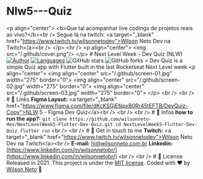 # Nlw5---Quiz
&lt;p align="center">   &lt;b>Que tal acompanhar live codings de projetos reais ao vivo?&lt;/b>&lt;br />   Segue lá na twitch: &lt;a target="_blank" href="https://www.twitch.tv/wilsonnetodev">Wilson Neto Dev na Twitch&lt;/a>&lt;br /> &lt;/p>  &lt;hr />  &lt;p align="center">   &lt;img src="/.github/cover.png"/> &lt;/p>  # Next Level Week - Dev Quiz (NLW)  [![Author](https://img.shields.io/badge/author-WilsonNetoDev-AD1256?style=flat-square)](https://github.com/wilsonneto-dev) [![Languages](https://img.shields.io/github/languages/count/wilsonneto-dev/NextLevelWeek5-Flutter-Dev-Quiz?color=%23AD1256&amp;style=flat-square)](#) ![GitHub stars](https://img.shields.io/github/stars/wilsonneto-dev/NextLevelWeek5-Flutter-Dev-Quiz?style=flat-square) ![GitHub forks](https://img.shields.io/github/forks/wilsonneto-dev/NextLevelWeek5-Flutter-Dev-Quiz?style=flat-square)  > Dev Quiz is a simple Quiz app with Flutter built in the last Rocketseat Next Level week  &lt;p align="center">   &lt;img align="center" src="/.github/screen-01.jpg" width="275" border="0">   &lt;img align="center" src="/.github/screen-02.jpg" width="275" border="0">   &lt;img align="center" src="/.github/screen-03.jpg" width="275" border="0"> &lt;/p>  &lt;br /> &lt;br /> # 🔗 Links  **Figma Layout:** &lt;a target="_blank" href="https://www.figma.com/file/dKcKSGjENpxB0Rr45tEFTB/DevQuiz-Copy">NLW 5 - Figma Dev Quiz&lt;/a>&lt;br /> &lt;br /> &lt;br />  # 📘 Infos  **how to run the app?:**   ``` git clone https://github.com/wilsonneto-dev/NextLevelWeek5-Flutter-Dev-Quiz.git cd NextLevelWeek5-Flutter-Dev-Quiz flutter run ```  &lt;br /> &lt;br /> # :postbox: Get in touch to me  **Twitch:** &lt;a target="_blank" href="https://www.twitch.tv/wilsonnetodev">Wilson Neto Dev na Twitch&lt;/a>&lt;br />  **E-mail:** hi@wilsonneto.com.br  **Linkedin:** [https://www.linkedin.com/in/wilsonnetobr/](https://www.linkedin.com/in/wilsonnetobr/)  &lt;br /> &lt;br /> # :closed_book: License  Released in 2021. This project is under the [MIT license](https://opensource.org/licenses/MIT).  Coded with :heart: by [Wilson Neto](https://github.com/wilsonneto-dev) 🚀
